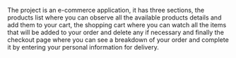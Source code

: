 The project is an e-commerce application, it has three sections, the products list where you can observe all the available products details and add them to your cart, the shopping cart where you can watch all the items that will be added to your order and delete any if necessary and finally the checkout page where you can see a breakdown of your order and complete it by entering your personal information for delivery.
